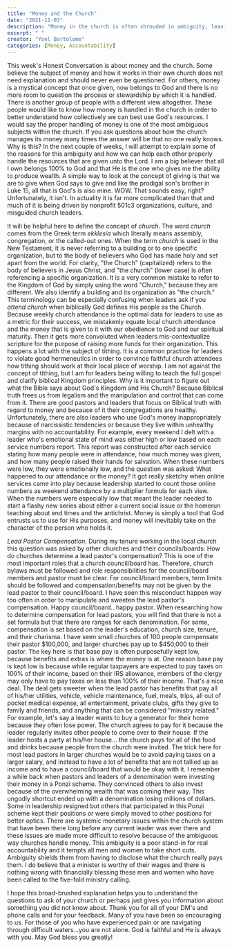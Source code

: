```yaml
---
title: "Money and the Church"
date: "2021-11-03"
description: "Money in the church is often shrouded in ambiguity, leaving many questions about stewardship and accountability. This article explores the complexities and cultural issues surrounding church finances with honesty and conviction."
excerpt: " "
creator: "Yoel Bartolome"
categories: [Money, Accountability]
---
```


This week's Honest Conversation is about money and the church. Some believe the subject of money and how it works in their own church does not need explanation and should never even be questioned. For others, money is a mystical concept that once given, now belongs to God and there is no more room to question the process or stewardship by which it is handled. There is another group of people with a different view altogether. These people would like to know how money is handled in the church in order to better understand how collectively we can best use God's resources. I would say the proper handling of money is one of the most ambiguous subjects within the church. If you ask questions about how the church manages its money many times the answer will be that no one really knows. Why is this? In the next couple of weeks, I will attempt to explain some of the reasons for this ambiguity and how we can help each other properly handle the resources that are given unto the Lord. I am a big believer that all I own belongs 100% to God and that He is the one who gives me the ability to produce wealth. A simple way to look at the concept of giving is that we are to give when God says to give and like the prodigal son's brother in Luke 15, all that is God's is also mine. WOW. That sounds easy, right? Unfortunately, it isn't. In actuality it is far more complicated than that and much of it is being driven by nonprofit 501c3 organizations, culture, and misguided church leaders.

It will be helpful here to define the concept of *church*. The word *church* comes from the Greek term *ekklesia* which literally means assembly, congregation, or the called-out ones. When the term *church* is used in the New Testament, it is never referring to a building or to one specific organization, but to the body of believers who God has made holy and set apart from the world. For clarity, "the Church" (capitalized) refers to the body of believers in Jesus Christ, and "the church" (lower case) is often referencing a specific organization. It is a very common mistake to refer to the Kingdom of God by simply using the word "Church," because they are different. We also identify a building and its organization as "the church." This terminology can be especially confusing when leaders ask if you *attend church* when biblically God defines His people as the Church. Because weekly church attendance is the optimal data for leaders to use as a metric for their success, we mistakenly equate local church attendance and the money that is given to it with our obedience to God and our spiritual maturity. Then it gets more convoluted when leaders mis-contextualize scripture for the purpose of raising more funds for their organization. This happens a lot with the subject of tithing. It is a common practice for leaders to violate good hermeneutics in order to convince faithful church attendees how tithing should work at their local place of worship. I am not against the concept of tithing, but I am for leaders being willing to teach the full gospel and clarify biblical Kingdom principles. Why is it important to figure out what the Bible says about God's Kingdom and His Church? Because Biblical truth frees us from legalism and the manipulation and control that can come from it. There are good pastors and leaders that focus on Biblical truth with regard to money and because of it their congregations are healthy. Unfortunately, there are also leaders who use God's money inappropriately because of narcissistic tendencies or because they live within unhealthy margins with no accountability. For example, every weekend I delt with a leader who's emotional state of mind was either high or low based on each service numbers report. This report was constructed after each service stating how many people were in attendance, how much money was given, and how many people raised their hands for salvation. When these numbers were low, they were emotionally low, and the question was asked: What happened to our attendance or the money? It got really sketchy when online services came into play because leadership started to count those online numbers as weekend attendance by a multiplier formula for each view. When the numbers were especially low that meant the leader needed to start a flashy new series about either a current social issue or the homerun teaching about end times and the antichrist. Money is simply a tool that God entrusts us to use for His purposes, and money will inevitably take on the character of the person who holds it.

*Lead Pastor Compensation*. During my tenure working in the local church this question was asked by other churches and their councils/boards: How do churches determine a lead pastor's compensation? This is one of the most important roles that a church council/board has. Therefore, church bylaws must be followed and role responsibilities for the council/board members and pastor must be clear. For council/board members, term limits should be followed and compensation/benefits may not be given by the lead pastor to their council/board. I have seen this misconduct happen way too often in order to manipulate and sweeten the lead pastor's compensation. Happy council/board…happy pastor. When researching how to determine compensation for lead pastors, you will find that there is not a set formula but that there are ranges for each denomination. For some, compensation is set based on the leader's education, church size, tenure, and their charisma. I have seen small churches of 100 people compensate their pastor $100,000, and larger churches pay up to $450,000 to their pastor. The key here is that base pay is often purposefully kept low, because benefits and extras is where the money is at. One reason base pay is kept low is because while regular taxpayers are expected to pay taxes on 100% of their income, based on their IRS allowance, members of the clergy may only have to pay taxes on less than 100% of their income. That's a nice deal. The deal gets sweeter when the lead pastor has benefits that pay all of his/her utilities, vehicle, vehicle maintenance, fuel, meals, trips, all out of pocket medical expense, all entertainment, private clubs, gifts they give to family and friends, and anything that can be considered "ministry related." For example, let's say a leader wants to buy a generator for their home because they often lose power. The church agrees to pay for it because the leader regularly invites other people to come over to their house. If the leader hosts a party at his/her house… the church pays for all of the food and drinks because people from the church were invited. The trick here for most lead pastors in larger churches would be to avoid paying taxes on a larger salary, and instead to have a lot of benefits that are not tallied up as income and to have a council/board that would be okay with it. I remember a while back when pastors and leaders of a denomination were investing their money in a Ponzi scheme. They convinced others to also invest because of the overwhelming wealth that was coming their way. This ungodly shortcut ended up with a denomination losing millions of dollars. Some in leadership resigned but others that participated in this Ponzi scheme kept their positions or were simply moved to other positions for better optics. There are systemic monetary issues within the church system that have been there long before any current leader was ever there and these issues are made more difficult to resolve because of the ambiguous way churches handle money. This ambiguity is a poor stand-in for real accountability and it tempts all men and women to take short cuts. Ambiguity shields them from having to disclose what the church really pays them. I do believe that a minister is worthy of their wages and there is nothing wrong with financially blessing these men and women who have been called to the five-fold ministry calling.

I hope this broad-brushed explanation helps you to understand the questions to ask of your church or perhaps just gives you information about something you did not know about. Thank you for all of your DM's and phone calls and for your feedback. Many of you have been so encouraging to us. For those of you who have experienced pain or are navigating through difficult waters…you are not alone. God is faithful and He is always with you. May God bless you greatly!